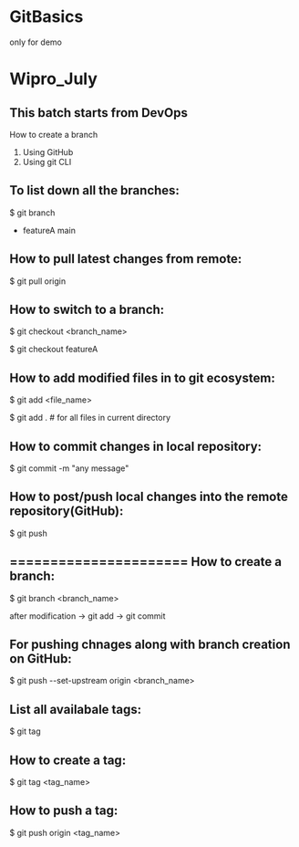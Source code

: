 # GitBasics
only for demo

# Wipro_July
This batch starts from DevOps
------------------------------------
How to create a branch

1. Using GitHub
2. Using git CLI

To list down all the branches:
-----------------------------
$ git branch
* featureA
  main

How to pull latest changes from remote:
---------------------------------------
$ git pull origin

How to switch to a branch:
---------------------------------------
$ git checkout <branch_name>

$ git checkout featureA

How to add modified files in to git ecosystem:
------------------------------------------------
$ git add <file_name>

$ git add . # for all files in current directory


How to commit changes in local repository:
------------------------------------------------
$ git commit -m "any message"


How to post/push local changes into the remote repository(GitHub):
-------------------------------------------------------------------
$ git push

======================
How to create a branch:
-------------------------
$ git branch <branch_name>

after modification -> git add -> git commit 

For pushing chnages along with branch creation on GitHub:
---------------------------------------------------------
$ git push --set-upstream origin <branch_name> 

List all availabale tags:
---------------------------
$ git tag

How to create a tag:
---------------------
$ git tag <tag_name>

How to push a tag:
---------------------
$ git push origin <tag_name>
